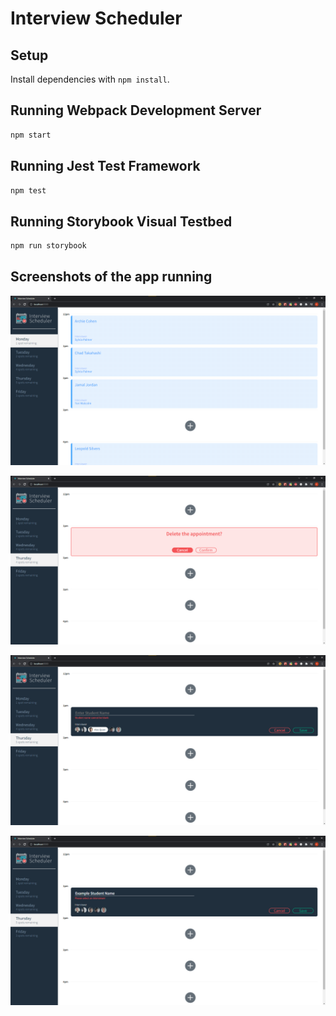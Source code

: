 # Interview Scheduler

## Setup

Install dependencies with `npm install`.

## Running Webpack Development Server

```sh
npm start
```

## Running Jest Test Framework

```sh
npm test
```

## Running Storybook Visual Testbed

```sh
npm run storybook
```

## Screenshots of the app running

!["the main page where you can see an overview of scheduled appointments, you can also edit, book, or delete appoinments"](https://github.com/KwekuDar/scheduler/blob/master/docs/main_page.png?raw=true)

!["deleting an appointment"](https://github.com/KwekuDar/scheduler/blob/master/docs/deleting_appointment.png?raw=true)

!["user must enter a name before booking an appointment"](https://github.com/KwekuDar/scheduler/blob/master/docs/select_interviewer.png?raw=true)

!["user must select an interviewer before booking an appointment"](https://github.com/KwekuDar/scheduler/blob/master/docs/interviewer_not_selected.png?raw=true)
